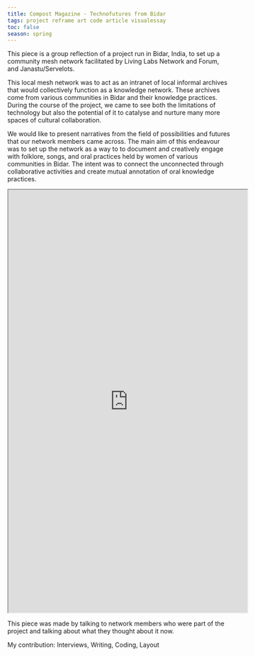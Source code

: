 ```yaml
---
title: Compost Magazine - Technofutures from Bidar
tags: project reframe art code article visualessay
toc: false
season: spring
---
```

This piece is a group reflection of a project run in Bidar, India, to set up a community mesh network facilitated by Living Labs Network and Forum, and Janastu/Servelots.

This local mesh network was to act as an intranet of local informal archives that would collectively function as a knowledge network. These archives come from various communities in Bidar and their knowledge practices. During the course of the project, we came to see both the limitations of technology but also the potential of it to catalyse and nurture many more spaces of cultural collaboration.

We would like to present narratives from the field of possibilities and futures that our network members came across. The main aim of this endeavour was to set up the network as a way to to document and creatively engage with folklore, songs, and oral practices held by women of various communities in Bidar. The intent was to connect the unconnected through collaborative activities and create mutual annotation of oral knowledge practices.

<iframe src="https://one.compost.digital/fertile-technofutures-from-bidar/" title="Compost Magazine - Technofutures from Bidar" width="540" height="955"></iframe>

This piece was made by talking to network members who were part of the project and talking about what they thought about it now.



My contribution: Interviews, Writing, Coding, Layout
